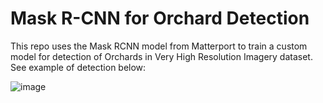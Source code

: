 # Mask R-CNN for Orchard Detection

This repo uses the Mask RCNN model from Matterport to train a custom model for detection of Orchards in Very High Resolution Imagery dataset. See example of detection below:

![image](https://user-images.githubusercontent.com/32455141/60023020-9898b300-96b2-11e9-89be-064650e6b0cb.jpg)
